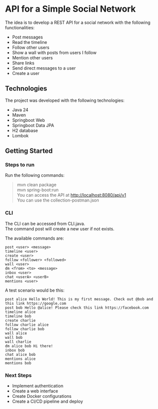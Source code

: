 # API for a Simple Social Network

The idea is to develop a REST API for a social network with the following functionalities:

* Post messages
* Read the timeline
* ​​Follow other users
* Show a wall with posts from users I follow
* Mention other users
* Share links
* Send direct messages to a user
* Create a user

## Technologies

The project was developed with the following technologies:

* Java 24
* Maven
* Springboot Web
* Springboot Data JPA
* H2 database
* Lombok

## Getting Started

### Steps to run

Run the following commands:

> mvn clean package  
> mvn spring-boot:run  
> You can access the API at <http://localhost:8080/api/v1>  
> You can use the collection-postman.json  

### CLI

The CLI can be accessed from CLI.java.  
The command post will create a new user if not exists.

The available commands are:

```shell
post <user> <message>
timeline <user>
create <user>
follow <follower> <followed>
wall <user>
dm <from> <to> <message>
inbox <user>
chat <userA> <userB>
mentions <user>
```

A test scenario would be this:

```shell
post alice Hello World! This is my first message. Check out @bob and this link https://google.com
post bob Hello @alice! Please check this link https://facebook.com
timeline alice
timeline bob
create charlie
follow charlie alice
follow charlie bob
wall alice
wall bob
wall charlie
dm alice bob Hi there!
inbox bob
chat alice bob
mentions alice
mentions bob
```

### Next Steps

* Implement authentication
* Create a web interface
* Create Docker configurations
* Create a CI/CD pipeline and deploy
